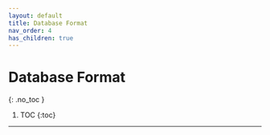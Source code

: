 ```yaml
---
layout: default
title: Database Format
nav_order: 4
has_children: true
---
```


# Database Format
{: .no_toc }

1. TOC
{:toc}
---

